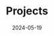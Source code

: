 ---
title: 'Projects'
date: 2024-05-19
type: landing

design:
  # Section spacing
  spacing: '5rem'

# Page sections
sections:
  - block: collection
    id: phd-projects
    content:
      title: Research projects
      subtitle: 
      #text: I enjoy making things. Here are a selection of projects that I have worked on over the years.
      filters:
        folders:
          - project
        categories:
          - research
        kinds:
          - page
    design:
      view: article-grid
      fill_image: false
      columns: 3
  - block: collection
    id: dormant-projects
    content:
      title: Dormant projects
      subtitle: 
      #text: I enjoy making things. Here are a selection of projects that I have worked on over the years.
      filters:
        folders:
          - project
        categories:
          - dormant
        kinds:
          - page
    design:
      view: article-grid
      fill_image: false
      columns: 3
  - block: collection
    id: pre-phd
    content:
      title: Pre-PhD
      subtitle: 
      #text: I enjoy making things. Here are a selection of projects that I have worked on over the years.
      filters:
        folders:
          - project
        categories:
          - pre-phd
        kinds:
          - page
    design:
      view: article-grid
      fill_image: false
      columns: 3
---